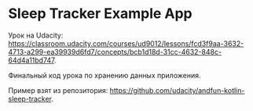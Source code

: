 # Sleep Tracker Example App

Урок на Udacity: https://classroom.udacity.com/courses/ud9012/lessons/fcd3f9aa-3632-4713-a299-ea39939d6fd7/concepts/bcb1d18d-31cc-4632-848c-64d4a11bd747.

Финальный код урока по хранению данных приложения.

Пример взят из репозитория: https://github.com/udacity/andfun-kotlin-sleep-tracker.
